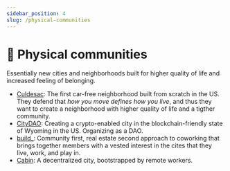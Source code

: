 ```yaml
---
sidebar_position: 4
slug: /physical-communities
---
```


# 🏡 Physical communities

Essentially new cities and neighborhoods built for higher quality of life and increased feeling of belonging.

- [Culdesac](https://culdesac.com): The first car-free neighborhood built from scratch in the US. They defend that _how you move defines how you live_, and thus they want to create a neighborhood with higher quality of life and a tigther community.
- [CityDAO](https://citydao.io): Creating a crypto-enabled city in the blockchain-friendly state of Wyoming in the US. Organizing as a DAO.
- [build\_](https://www.buildcities.com): Community first, real estate second approach to coworking that brings together members with a vested interest in the cites that they live, work, and play in.
- [Cabin](https://www.creatorcabins.com): A decentralized city, bootstrapped by remote workers.
